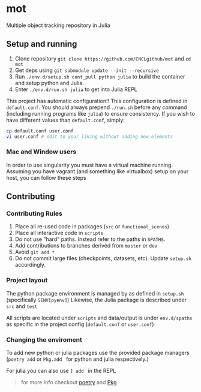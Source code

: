 # mot
Multiple object tracking repository in Julia

## Setup and running
1. Clone repository `git clone https://github.com/CNCLgithub/mot` and `cd mot`
2. Get deps using `git submodule update --init --recursive`
2. Run `./env.d/setup.sh cont_pull python julia` to build the container and setup python and Julia.
3. Enter `./env.d/run.sh julia` to get into Julia REPL

This project has automatic configuration!! This configuration is defined in `default.conf`.
You should always prepend `./run.sh` before any command (including running programs like `julia`) to ensure consistency. 
If you wish to have different values than `default.conf`, simply:

``` sh
cp default.conf user.conf
vi user.conf # edit to your liking without adding new elements
```
### Mac and Window users

In order to use singularity you must have a virtual machine running. 
Assuming you have vagrant (and something like virtualbox) setup on your host, you can follow these steps

## Contributing

### Contributing Rules


1. Place all re-used code in packages (`src` or `functional_scenes`)
2. Place all interactive code in `scripts`
3. Do not use "hard" paths. Instead refer to the paths in `SPATHS`.
4. Add contributions to branches derived from `master` or `dev`
4. Avoid `git add *`
5. Do not commit large files (checkpoints, datasets, etc). Update `setup.sh` accordingly.


### Project layout

The python package environment is managed by as defined in `setup.sh` (specifically `SENV[pyenv]`)
Likewise, the Julia package is described under `src` and `test`

All scripts are located under `scripts` and data/output is under `env.d/spaths` as specific in the project config (`default.conf` or `user.conf`)


### Changing the enviroment

To add new python or julia packages use the provided package managers (`poetry add` or `Pkg.add ` for python and julia respectively.)

For julia you can also use `] add ` in the REPL

> for more info checkout [poetry](https://python-poetry.org/docs/cli/) and [Pkg](https://julialang.github.io/Pkg.jl/v1/managing-packages/)
